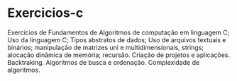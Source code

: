 # Exercicios-c
Exercícios de Fundamentos de Algoritmos de computação em linguagem C; 
Uso da linguagem C; Tipos abstratos de dados; Uso de arquivos textuais e binários; 
manipulação de matrizes uni e multidimensionais, strings; alocação dinâmica de 
memória; recursão. Criação de projetos e aplicações. Backtraking. Algoritmos de busca e 
ordenação. Complexidade de algoritmos.
